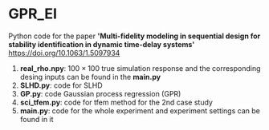 # GPR_EI
Python code for the paper __'Multi-fidelity modeling in sequential design for stability identification in dynamic time-delay systems'__ <https://doi.org/10.1063/1.5097934>

1. __real_rho.npy__: $100\times 100$ true simulation response and the corresponding desing inputs can be found in the __main.py__
2. __SLHD.py__: code for SLHD
3. __GP.py__: code Gaussian process regression (GPR) 
4. __sci_tfem.py__: code for tfem method for the 2nd case study
5. __main.py__: code for the whole experiment and experiment settings can be found in it
